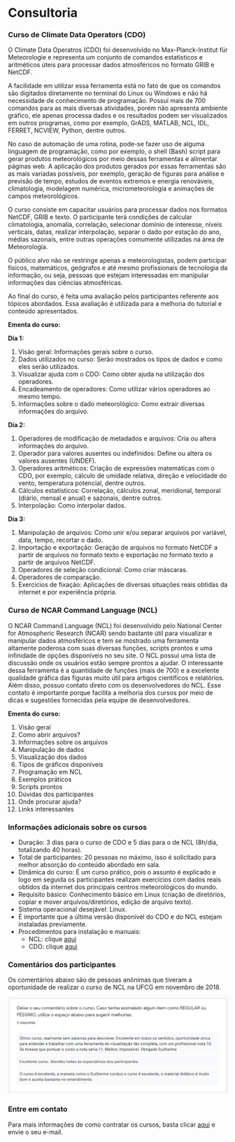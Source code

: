 Consultoria
================

### Curso de Climate Data Operators (CDO)

O Climate Data Operatros (CDO) foi desenvolvido no Max-Planck-Institut für Meteorologie e representa um conjunto de comandos estatísticos e aritméticos úteis para processar dados atmosféricos no formato GRIB e NetCDF. 

A facilidade em utilizar essa ferramenta está no fato de que os comandos são digitados diretamente no terminal do Linux ou Windows e não há necessidade de conhecimento de programação. Possui mais de 700 comandos para as mais diversas atividades, porém não apresenta ambiente gráfico, ele apenas processa dados e os resultados podem ser visualizados em outros programas, como por exemplo, GrADS, MATLAB, NCL, IDL, FERRET, NCVIEW, Python, dentre outros. 

No caso de automação de uma rotina, pode-se fazer uso de alguma linguagem de programação, como por exemplo, o shell (Bash) script para gerar produtos meteorológicos por meio dessas ferramentas e alimentar páginas web. A aplicação dos produtos gerados por essas ferramentas são as mais variadas possíveis, por exemplo, geração de figuras para análise e previsão de tempo, estudos de eventos  extremos e energia renováveis, climatologia, modelagem numérica, micrometeorologia e animações de campos meteorológicos. 

O curso consiste em capacitar usuários para processar dados nos formatos NetCDF, GRIB e texto. O participante terá condições de calcular climatologia, anomalia, correlação, selecionar domínio de interesse, níveis verticais, datas, realizar interpolação, separar o dado por estação do ano, médias sazonais, entre outras operações comumente utilizadas na área de Meteorologia.

O público alvo não se restringe apenas a meteorologistas, podem participar físicos, matemáticos, geógrafos e até mesmo profissionais de tecnologia da informação, ou seja, pessoas que estejam interessadas em manipular informações das ciências atmosféricas. 

Ao final do curso, é feita uma avaliação pelos participantes referente aos tópicos abordados. Essa avaliação é utilizada para a melhoria do tutorial e conteúdo apresentados.

**Ementa do curso:**

**Dia 1:**

1. Visão geral: Informações gerais sobre o curso.
2. Dados utilizados no curso: Serão mostrados os tipos de dados e como eles serão
utilizados.
3. Visualizar ajuda com o CDO: Como obter ajuda na utilização dos operadores.
4. Encadeamento de operadores: Como utilizar vários operadores ao mesmo
tempo.
5. Informações sobre o dado meteorológico: Como extrair diversas informações do
arquivo.

**Dia 2:**

1. Operadores de modificação de metadados e arquivos: Cria ou altera informações
do arquivo.
2. Operador para valores ausentes ou indefinidos: Define ou altera os valores
ausentes (UNDEF).
3. Operadores aritméticos: Criação de expressões matemáticas com o CDO, por
exemplo, cálculo de umidade relativa, direção e velocidade do vento,
temperatura potencial, dentre outros.
4. Cálculos estatísticos: Correlação, cálculos zonal, meridional, temporal (diário,
mensal e anual) e sazonais, dentre outros.
5. Interpolação: Como interpolar dados.

**Dia 3:**

1. Manipulação de arquivos: Como unir e/ou separar arquivos por variável, data,
tempo, recortar o dado.
2. Importação e exportação: Geração de arquivos no formato NetCDF a partir de
arquivos no formato texto e exportação no formato texto a partir de arquivos
NetCDF.
3. Operadores de seleção condicional: Como criar máscaras.
4. Operadores de comparação.
5. Exercícios de fixação: Aplicações de diversas situações reais obtidas da internet
e por experiência própria.

### Curso de NCAR Command Language (NCL)

O NCAR Command Language (NCL) foi desenvolvido pelo National Center for Atmospheric Research (NCAR) sendo bastante útil para visualizar e manipular dados atmosféricos e tem se mostrado uma ferramenta altamente poderosa com suas diversas funções, scripts prontos e uma infinidade de opções disponı́veis no seu site. O NCL possui uma lista de discussão onde os usuários estão sempre prontos a ajudar. O interessante dessa ferramenta é a quantidade de funções (mais de 700) e a excelente qualidade gráfica das figuras muito útil para artigos cientı́ficos e relatórios. Além disso, possuo contato direto com os desenvolvedores do NCL. Esse contato é importante porque facilita a melhoria dos cursos por meio de dicas e sugestões fornecidas pela equipe de desenvolvedores.

**Ementa do curso:**

1. Visão geral
2. Como abrir arquivos?
3. Informações sobre os arquivos
4. Manipulação de dados
5. Visualização dos dados
6. Tipos de gráficos disponíveis
7. Programação em NCL
8. Exemplos práticos
9. Scripts prontos
10. Dúvidas dos participantes
11. Onde procurar ajuda?
12. Links interessantes

### Informações adicionais sobre os cursos

+ Duração: 3 dias para o curso de CDO e 5 dias para o de NCL (8h/dia, totalizando 40 horas).
+ Total de participantes: 20 pessoas no máximo, isso é solicitado para melhor absorção do conteúdo abordado em sala.
+ Dinâmica do curso: É um curso prático, pois o assunto é explicado e logo em seguida os participantes realizam exercícios com dados reais obtidos da internet dos principais centros meteorológicos do mundo.
+ Requisito básico: Conhecimento básico em Linux (criação de diretórios, copiar e mover arquivos/diretórios, edição de arquivo texto).
+ Sistema operacional desejável: Linux. 
+ É importante que a última versão disponível do CDO e do NCL estejam instaladas previamente.
+ Procedimentos para instalação e manuais:
    + NCL: clique [aqui](./tutoriais/ncl)
    + CDO: clique [aqui](./tutoriais/cdo)

### Comentários dos participantes

Os comentários abaixo são de pessoas anônimas que tiveram a oportunidade de realizar o curso de NCL na UFCG em novembro de 2018.

![Avaliação do Curso de NCL](../images/comentarios_cursos01.png)

### Entre em contato

Para mais informações de como contratar os cursos, basta clicar [aqui](contato.md) e envie o seu e-mail.